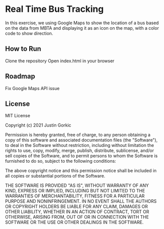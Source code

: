 # Real Time Bus Tracking
In this exercise, we using Google Maps to show the location of a bus based on the data from MBTA and displaying it as an icon on the map, with a color code to show direction.


## How to Run
Clone the repository
Open index.html in your browser


## Roadmap
Fix Google Maps API issue


## License
MIT License

Copyright (c) 2021 Justin Gorkic

Permission is hereby granted, free of charge, to any person obtaining a copy
of this software and associated documentation files (the "Software"), to deal
in the Software without restriction, including without limitation the rights
to use, copy, modify, merge, publish, distribute, sublicense, and/or sell
copies of the Software, and to permit persons to whom the Software is
furnished to do so, subject to the following conditions:

The above copyright notice and this permission notice shall be included in all
copies or substantial portions of the Software.

THE SOFTWARE IS PROVIDED "AS IS", WITHOUT WARRANTY OF ANY KIND, EXPRESS OR
IMPLIED, INCLUDING BUT NOT LIMITED TO THE WARRANTIES OF MERCHANTABILITY,
FITNESS FOR A PARTICULAR PURPOSE AND NONINFRINGEMENT. IN NO EVENT SHALL THE
AUTHORS OR COPYRIGHT HOLDERS BE LIABLE FOR ANY CLAIM, DAMAGES OR OTHER
LIABILITY, WHETHER IN AN ACTION OF CONTRACT, TORT OR OTHERWISE, ARISING FROM,
OUT OF OR IN CONNECTION WITH THE SOFTWARE OR THE USE OR OTHER DEALINGS IN THE
SOFTWARE.